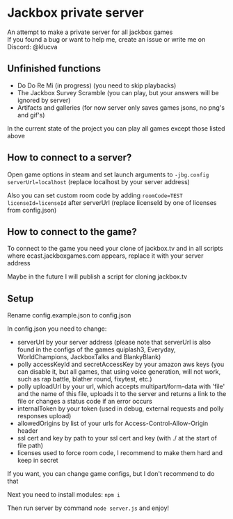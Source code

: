 # Jackbox private server
An attempt to make a private server for all jackbox games<br />
If you found a bug or want to help me, create an issue or write me on Discord: @klucva
## Unfinished functions
* Do Do Re Mi (in progress) (you need to skip playbacks)
* The Jackbox Survey Scramble (you can play, but your answers will be ignored by server)
* Artifacts and galleries (for now server only saves games jsons, no png's and gif's)

In the current state of the project you can play all games except those listed above
## How to connect to a server?
Open game options in steam and set launch arguments to `-jbg.config serverUrl=localhost` (replace localhost by your server address)

Also you can set custom room code by adding `roomCode=TEST licenseId=licenseId` after serverUrl (replace licenseId by one of licenses from config.json)
## How to connect to the game?
To connect to the game you need your clone of jackbox.tv and in all scripts where ecast.jackboxgames.com appears, replace it with your server address

Maybe in the future I will publish a script for cloning jackbox.tv
## Setup
Rename config.example.json to config.json

In config.json you need to change:
* serverUrl by your server address (please note that serverUrl is also found in the configs of the games quiplash3, Everyday, WorldChampions, JackboxTalks and BlankyBlank)
* polly accessKeyId and secretAccessKey by your amazon aws keys (you can disable it, but all games, that using voice generation, will not work, such as rap battle, blather round, fixytest, etc.)
* polly uploadUrl by your url, which accepts multipart/form-data with 'file' and the name of this file, uploads it to the server and returns a link to the file or changes a status code if an error occurs
* internalToken by your token (used in debug, external requests and polly responses upload)
* allowedOrigins by list of your urls for Access-Control-Allow-Origin header
* ssl cert and key by path to your ssl cert and key (with ./ at the start of file path)
* licenses used to force room code, I recommend to make them hard and keep in secret

If you want, you can change game configs, but I don't recommend to do that

Next you need to install modules:
`npm i`

Then run server by command `node server.js` and enjoy!
